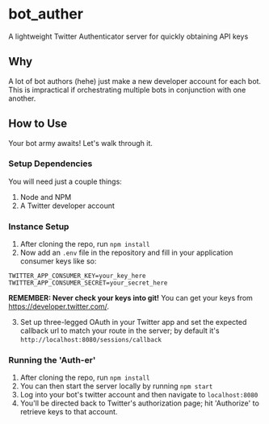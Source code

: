# bot_auther
A lightweight Twitter Authenticator server for quickly obtaining API keys

## Why
A lot of bot authors (hehe) just make a new developer account for each bot. This is impractical if orchestrating multiple bots in conjunction with one another.

## How to Use
Your bot army awaits! Let's walk through it.

### Setup Dependencies
You will need just a couple things:
1. Node and NPM
3. A Twitter developer account

### Instance Setup
1. After cloning the repo, run `npm install`
2. Now add an `.env` file in the repository and fill in your application consumer keys like so:
```env
TWITTER_APP_CONSUMER_KEY=your_key_here
TWITTER_APP_CONSUMER_SECRET=your_secret_here
```

**REMEMBER: Never check your keys into git!** You can get your keys from https://developer.twitter.com/.

3. Set up three-legged OAuth in your Twitter app and set the expected callback url to match your route in the server; by default it's `http://localhost:8080/sessions/callback`

### Running the 'Auth-er'
1. After cloning the repo, run `npm install`
2. You can then start the server locally by running `npm start`
3. Log into your bot's twitter account and then navigate to `localhost:8080`
4. You'll be directed back to Twitter's authorization page; hit 'Authorize' to retrieve keys to that account.
